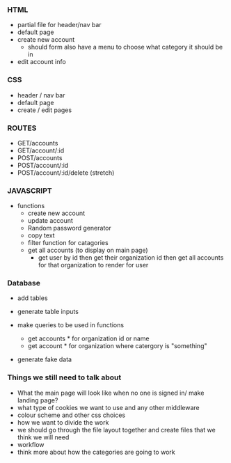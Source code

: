 ### HTML 

* partial file for header/nav bar
* default page
* create new account
  - should form also have a menu to choose what category it should be in 
* edit account info

### CSS

* header / nav bar
* default page
* create / edit pages

### ROUTES

* GET/accounts
* GET/account/:id
* POST/accounts
* POST/account/:id
* POST/account/:id/delete (stretch)

### JAVASCRIPT

* functions
  * create new account
  * update account
  * Random password generator
  * copy text 
  * filter function for catagories 
  * get all accounts (to display on main page)
    * get user by id then get their organization id then get all accounts for that organization to render for user


### Database 
* add tables 
* generate table inputs 
* make queries to be used in functions
   - get accounts * for organization id or name 
   - get account * for organization where catergory is "something"

* generate fake data 



### Things we still need to talk about 
* What the main page will look like when no one is signed in/ make landing page?
* what type of cookies we want to use and any other middleware
* colour scheme and other css choices  
* how we want to divide the work 
* we should go through the file layout together and create files that we think we will need
* workflow 
* think more about how the categories are going to work 
